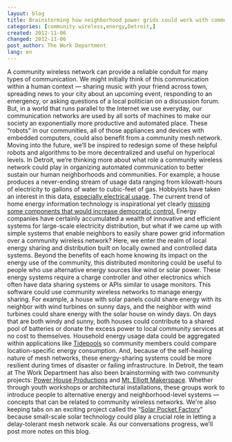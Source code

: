 ```yaml
---
layout: blog
title: Brainstorming how neighborhood power grids could work with community mesh networks
categories: [community wireless,energy,Detroit,]
created: 2012-11-06
changed: 2012-11-06
post_author: The Work Department
lang: en
---
```

  A community wireless network can provide a reliable conduit for many types of communication. We might initially think of this communication within a human context &mdash; sharing music with your friend across town, spreading news to your city about an upcoming event, responding to an emergency, or asking questions of a local politician on a discussion forum. But, in a world that runs parallel to the Internet we use everyday, our communication networks are used by all sorts of machines to make our society an exponentially more productive and automated place. These &ldquo;robots&rdquo; in our communities, all of those appliances and devices with embedded computers, could also benefit from a community mesh network.
Moving into the future, we&rsquo;ll be inspired to redesign some of these helpful robots and algorithms to be more decentralized and useful on hyperlocal levels. In Detroit, we&rsquo;re thinking more about what role a community wireless network could play in organizing automated communication to better sustain our human neighborhoods and communities.
For example, a house produces a never-ending stream of usage data ranging from kilowatt-hours of electricity to gallons of water to cubic-feet of gas. Hobbyists have taken an interest in this data, <a class="external" href="http://hackaday.com/2012/03/06/monitoring-home-electricity-usage-via-a-tidy-wall-display/" target="_blank">especially electrical usage</a>.
The current trend of home energy information technology is inspirational yet clearly <a class="external" href="http://www.wired.com/insights/2012/05/smart-meter/" target="_blank">missing some components that would increase democratic control.</a> Energy companies have certainly accumulated a wealth of innovative and efficient systems for large-scale electricity distribution, but what if we came up with simple systems that enable neighbors to easily share power grid information over a community wireless network?
Here, we enter the realm of local energy sharing and distribution built on locally owned and controlled data systems. Beyond the benefits of each home knowing its impact on the energy use of the community, this distributed monitoring could be useful to people who use alternative energy sources like wind or solar power. These energy systems require a charge controller and other electronics which often have data sharing systems or APIs similar to usage monitors. This software could use community wireless networks to manage energy sharing.
For example, a house with solar panels could share energy with its neighbor with wind turbines on sunny days, and the neighbor with wind turbines could share energy with the solar house on windy days. On days that are both windy and sunny, both houses could contribute to a shared pool of batteries or donate the excess power to local community services at no cost to themselves. Household energy usage data could be aggregated within applications like <a href="http://www.tidepools.co/" target="_blank">Tidepools</a> so community members could compare location-specific energy consumption. And, because of the self-healing nature of mesh networks, these energy-sharing systems could be more resilient during times of disaster or failing infrastructure.
In Detroit, the team at The Work Department has also been brainstorming with two community projects: <a href="http://www.powerhouseproductions.org/index.php?/network/power-house/" target="_blank">Power House Productions</a> and <a href="http://www.mtelliottmakerspace.com/" target="_blank">Mt. Elliott Makerspace</a>. Whether through youth workshops or architectural installations, these groups work to introduce people to alternative energy and neighborhood-level systems &mdash; concepts that can be related to community wireless networks. We&#39;re also keeping tabs on an exciting project called the &ldquo;<a href="http://www.kickstarter.com/projects/alex9000/the-solar-pocket-factory-an-invention-adventure/" target="_blank">Solar Pocket Factory</a>&rdquo; because small-scale solar technology could play a crucial role in letting a delay-tolerant mesh network scale. As our conversations progress, we&rsquo;ll post more notes on this blog.
 
